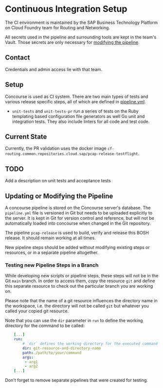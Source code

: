 # Continuous Integration Setup

The CI environment is maintained by the SAP Business Technology Platform on Cloud Foundry team for Routing and Networking.

All secrets used in the pipeline and surrounding tools are kept in the team's Vault. Those secrets are only necessary for [modifying the pipeline](#updating-or-modifying-the-pipeline).

## Contact

Credentials and admin access lie with that team. <!-- TODO: If you have questions or issues, please reach out via the [#pcap-release]() channel on Slack. -->

## Setup

Concourse is used as CI system. There are two main types of tests and various release specific steps, all of which are defined in [pipeline.yml](pipeline.yml).

* `unit-tests` and `unit-tests-pr` run a series of tests on the Ruby templating based configuration file generators as well Go unit and integration tests. They also include linters for all code and test code.


## Current State

Currently, the PR validation uses the docker image `cf-routing.common.repositories.cloud.sap/pcap-release-testflight`. 

<!-- TODO: * `acceptance-tests` and `acceptance-tests-pr` runs a series of acceptance tests developed in Go.
  * `acceptance-tests-pr` is executed for each PR that is marked with the `run-ci` label, while
  * `acceptance-tests` is run on new commits to `master`, e.g. after a PR has been merged.
All tests run in Docker. The image `iacbox.common.repositories.cloud.sap/haproxy-boshrelease-testflight` is a built and cached version of building [`Dockerfile`](Dockerfile).

-->
## TODO
Add a description on unit tests and acceptance tests
<!--
### Unit Tests

Unit tests are executed via `rake` and are contained in [spec/haproxy/templates](../spec/haproxy/templates).

### Acceptance Tests

The acceptance tests run a full BOSH director and exercise creating and running the candidate `haproxy-boshrelease` against a test suite that covers a wide range of features and use cases supported by it.

The code can be found in [acceptance-tests](../acceptance-tests/).

The `haproxy-boshrelease` is deployed via the manifest defined in [manifests/haproxy.yml](../manifests/haproxy.yml). Most of the tests use BOSH ops-files to modify this manifest before running it.

The deployed HAProxy will in most cases have a functioning backend that simply responds with `Hello cloud foundry` to HTTP requests. This backend can be omitted and will lead to a failure state, as HAProxy in its current configuration requires the backend to start.

#### Writing new Acceptance Tests

There are examples for various types of tests already in the source code. Those include startup and draining behaviour, various types of requests and specific configurations where HAProxy modifies the request as well as general functionality checks to avoid regressions.

 There are a few things to highlight when developing new acceptance tests:

1. The HAProxy deployed via the release is run in a container. The port to HAProxy and to the backend are forwarded via SSH tunnel to the test runner and allow interacting with either of those servers.
2. The HAProxy deployment is carried out by:

   ```golang
   func deployHAProxy(baseManifestVars baseManifestVars,
                      customOpsfiles []string,
                      customVars map[string]interface{},
                      expectSuccess bool) (haproxyInfo, varsStoreReader) { ... }
   ```

   Using `expectSuccess`, the boshrelease can be started with an incomplete configuration and manipulated by the test. This is useful, when additional resources are referenced in the HAProxy configuration and need to be uploaded to the container where HAProxy runs. Because its address is only known once BOSH deploys this container, it is not possible to upload files ahead of time.
3. Use ginkgo's "Focus" feature to execute a single test instead of the complete acceptance test suite by adding `F` to the `Declare` statements in a test, i.e. `FDeclare(...)` vs. `Declare(...)`.
4. Most tests involve ops-files, which modify the deployment manifest. Those ops-files can be tested locally via BOSH, using:

   ```shell
   bosh interpolate manifests/haproxy.yml --ops-file opsfile.yml
   ```

   This command will output (but not overwrite) the resulting HAProxy manifest after the ops-file has been applied. This is also the most convenient way to ensure that the syntax and functionality in the ops-file are correct and can be handled by the BOSH CLI.

#### Running Acceptance Tests Locally

***Note August 2022***: There is currently a mismatch between current Docker / Docker for Mac distributions and the way the `docker-cpi` for BOSH works. Running BOSH and thus the acceptance tests with the scripts as they are in this repository is currently not possible, but is being worked on.

The acceptance test validation (`acceptance-tests-pr`) in the Concourse pipeline can be used in the interim. It is enabled by setting the `run-ci` label on a PR.

### Version Autobumps for Dependencies

The HAProxy BOSH release contains various software bundles that comprise the release. These software bundles are retrieved from the respective web sites or GitHub, as applicable.
Versions are pinned to the currently used major or minor release of the software bundle as appropriate.

The overall logic and pinned versions are defined in the [scripts/autobump-dependencies.py](scripts/autobump-dependencies.py) script.

New upstream releases that fit the pinned version will create PRs automatically that update to the latest available version. For releases that go beyond the pinned version, the pinning can be updated and will lead to PRs for the respective new version that now matches the pinning.

Autobumping is executed daily, currently in a time slot between 7:00 - 8:00 AM central european time.

A new PR is created for each updated dependency. You may need to rebase still open autobump PRs if they were not merged before larger other changes.

-->

## Updating or Modifying the Pipeline

A concourse pipeline is stored on the Concourse server's database. The `pipeline.yml` file is versioned in Git but needs to be uploaded explicitly to the server. It is kept in Git for version control and reference, but will not be automatically loaded into concourse when changed in the Git repository.

The pipeline `pcap-release` is used to build, verify and release this BOSH release. It should remain working at all times.

New pipeline steps should be added without modifying existing steps or resources, or in a separate pipeline altogether.

### Testing new Pipeline Steps in a Branch

While developing new scripts or pipeline steps, these steps will not be in the Git `main` branch. In order to access them, *copy* the resource `git` and define this separate resource to check out the particular branch you are working on.

Please note that the name of a git resource influences the directory name in the workspace, i.e. the directory will not be called `git` but whatever you called your copied git resource.

Note that you can use the `dir` parameter in `run` to define the working directory for the command to be called:

```yaml
    [...]
    run:
        # `dir` defines the working directory for the executed command
        dir: git-resource-and-directory-name
        path: /path/to/your/command
        args:
         - arg1
         - arg2
    [...]
```

Don't forget to remove separate pipelines that were created for testing.
